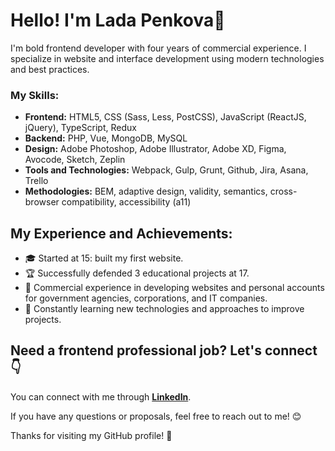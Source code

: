 # Hello! I'm Lada Penkova👋

I'm bold frontend developer with four years of commercial experience. I specialize in website and interface development using modern technologies and best practices.

### My Skills:

- **Frontend:** HTML5, CSS (Sass, Less, PostCSS), JavaScript (ReactJS, jQuery), TypeScript, Redux
- **Backend:** PHP, Vue, MongoDB, MySQL
- **Design:** Adobe Photoshop, Adobe Illustrator, Adobe XD, Figma, Avocode, Sketch, Zeplin
- **Tools and Technologies:** Webpack, Gulp, Grunt, Github, Jira, Asana, Trello
- **Methodologies:** BEM, adaptive design, validity, semantics, cross-browser compatibility, accessibility (a11)

## My Experience and Achievements:

- 🎓 Started at 15: built my first website.
- 🏆 Successfully defended 3 educational projects at 17.
- 💼 Commercial experience in developing websites and personal accounts for government agencies, corporations, and IT companies.
- 🌱 Constantly learning new technologies and approaches to improve projects.

## Need a frontend professional job? Let's connect 👇

You can connect with me through [**LinkedIn**](https://www.linkedin.com/in/lada-pankov-31a1602b8/).

If you have any questions or proposals, feel free to reach out to me! 😊

Thanks for visiting my GitHub profile! 🚀
